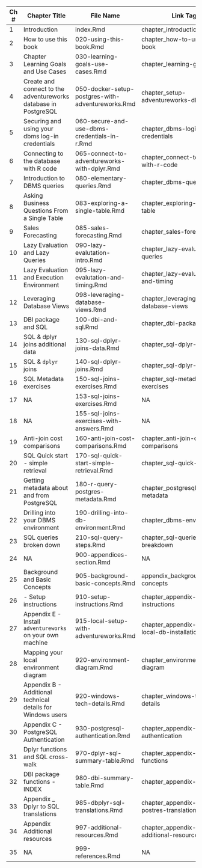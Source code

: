 |Ch # | Chapter Title | File Name | Link Tag|
|----|---------------------|---------------------|---------|
|1|Introduction|index.Rmd|chapter_introduction|
|2|How to use this book |020-using-this-book.Rmd|chapter_how-to-use-this-book|
|3|Chapter Learning Goals and Use Cases |030-learning-goals-use-cases.Rmd|chapter_learning-goals|
|4|Create and connect to the adventureworks database in PostgreSQL|050-docker-setup-postgres-with-adventureworks.Rmd|chapter_setup-adventureworks-db|
|5|Securing and using your dbms log-in credentials |060-secure-and-use-dbms-credentials-in-r.Rmd|chapter_dbms-login-credentials|
|6|Connecting to the database with R code|065-connect-to-adventureworks-with-dplyr.Rmd|chapter_connect-to-db-with-r-code|
|7|Introduction to DBMS queries |080-elementary-queries.Rmd|chapter_dbms-queries-intro|
|8|Asking Business Questions From a Single Table |083-exploring-a-single-table.Rmd|chapter_exploring-a-single-table|
|9|Sales Forecasting |085-sales-forecasting.Rmd|chapter_sales-forecasting|
|10|Lazy Evaluation and Lazy Queries |090-lazy-evalutation-intro.Rmd|chapter_lazy-evaluation-queries|
|11|Lazy Evaluation and Execution Environment |095-lazy-evalutation-and-timing.Rmd|chapter_lazy-evaluation-and-timing|
|12|Leveraging Database Views |098-leveraging-database-views.Rmd|chapter_leveraging-database-views|
|13|DBI package and SQL |100-dbi-and-sql.Rmd|chapter_dbi-package-sql|
|14|SQL & dplyr joins additional data |130-sql-dplyr-joins-data.Rmd|chapter_sql-dplyr-data|
|15|SQL & `dplyr` joins |140-sql-dplyr-joins.Rmd|chapter_sql-dplyr-joins|
|16|SQL Metadata exercises |150-sql-joins-exercises.Rmd|chapter_sql-metadata-exercises|
|17|NA|153-sql-joins-exercises.Rmd|NA|
|18|NA|155-sql-joins-exercises-with-answers.Rmd|NA|
|19|Anti-join cost comparisons |160-anti-join-cost-comparisons.Rmd|chapter_anti-join-cost-comparisons|
|20|SQL Quick start - simple retrieval |170-sql-quick-start-simple-retrieval.Rmd|chapter_sql-quick-start|
|21|Getting metadata about and from PostgreSQL |180-r-query-postgres-metadata.Rmd|chapter_postgresql-metadata|
|22|Drilling into your DBMS environment |190-drilling-into-db-environment.Rmd|chapter_dbms-environment|
|23|SQL queries broken down |210-sql-query-steps.Rmd|chapter_sql-queries-breakdown|
|24|NA|900-appendices-section.Rmd|NA|
|25|Background and Basic Concepts|905-background-basic-concepts.Rmd|appendix_background_basic-concepts|
|26| - Setup instructions|910-setup-instructions.Rmd|chapter_appendix-setup-instructions|
|27|Appendix E - Install `adventureworks` on your own machine |915-local-setup-with-adventureworks.Rmd|chapter_appendix-postgres-local-db-installation|
|28|Mapping your local environment diagram |920-environment-diagram.Rmd|chapter_environment-diagram|
|29|Appendix B - Additional technical details for Windows users |920-windows-tech-details.Rmd|chapter_windows-tech-details|
|30|Appendix C - PostgreSQL Authentication |930-postgresql-authentication.Rmd|chapter_appendix-postresql-authentication|
|31|Dplyr functions and SQL cross-walk |970-dplyr-sql-summary-table.Rmd|chapter_appendix-dplyr-functions|
|32|DBI package functions - INDEX |980-dbi-summary-table.Rmd|chapter_appendix-dbi-index|
|33|Appendix _ Dplyr to SQL translations |985-dbplyr-sql-translations.Rmd|chapter_appendix-dplyr-to-postres-translation|
|34|Appendix Additional resources |997-additional-resources.Rmd|chapter_appendix-additional-resources|
|35|NA|999-references.Rmd|NA|
